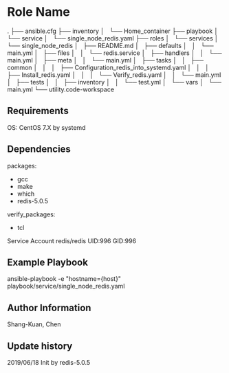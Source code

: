 Role Name
=========
.
├── ansible.cfg
├── inventory
│   └── Home_container
├── playbook
│   └── service
│       └── single_node_redis.yaml
├── roles
│   └── services
│       └── single_node_redis
│           ├── README.md
│           ├── defaults
│           │   └── main.yml
│           ├── files
│           │   └── redis.service
│           ├── handlers
│           │   └── main.yml
│           ├── meta
│           │   └── main.yml
│           ├── tasks
│           │   ├── common
│           │   │   ├── Configuration_redis_into_systemd.yaml
│           │   │   ├── Install_redis.yaml
│           │   │   └── Verify_redis.yaml
│           │   └── main.yml
│           ├── tests
│           │   ├── inventory
│           │   └── test.yml
│           └── vars
│               └── main.yml
└── utility.code-workspace

Requirements
------------
OS: CentOS 7.X by systemd

Dependencies
------------
packages:
 - gcc
 - make
 - which
 - redis-5.0.5

verify_packages:
 - tcl

Service Account
redis/redis UID:996 GID:996

Example Playbook
----------------

ansible-playbook -e "hostname={host}" playbook/service/single_node_redis.yaml

Author Information
------------------

Shang-Kuan, Chen

Update history
------------------

2019/06/18
  Init by redis-5.0.5